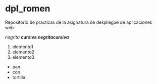 # dpl_romen
Repositorio de practicas de la asignatura de despliegue de aplicaciones web

*negrita*
**cursiva**
***negritacursiva***
1. elemento1
2. elemento2
3. elemento3

+ pan 
+ con 
+ tortilla 
